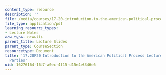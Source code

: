 ```yaml
---
content_type: resource
description: ''
file: /media/courses/17-20-introduction-to-the-american-political-process-fall-2020/1627616416d7a0ec4f15d15e4e3346e6_MIT17_20F20_lec13.pdf
file_type: application/pdf
learning_resource_types:
- Lecture Notes
ocw_type: OCWFile
parent_title: Lecture Slides
parent_type: CourseSection
resourcetype: Document
title: '17.20F20 Introduction to the American Political Process Lecture Slides 13:
  Parties'
uid: 16276164-16d7-a0ec-4f15-d15e4e3346e6
---
```

